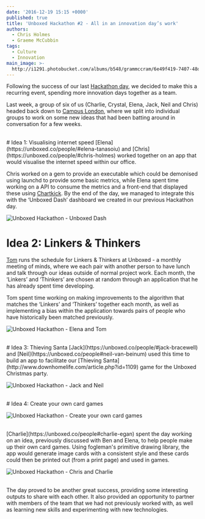 ```yaml
---
date: '2016-12-19 15:15 +0000'
published: true
title: 'Unboxed Hackathon #2 - All in an innovation day’s work'
authors:
  - Chris Holmes
  - Graeme McCubbin
tags:
  - Culture
  - Innovation
main_image: >-
  http://i1291.photobucket.com/albums/b548/grammccram/6e49f419-7407-48dd-b480-c47dbd61e495_zpsslc0nbab.jpg
---
```

Following the success of our last [Hackathon day](https://unboxed.co/blog/unboxed-hackathon-what-a-difference-a-day-makes), we decided to make this a recurring event, spending more innovation days together as a team.<br/>

Last week, a group of six of us (Charlie, Crystal, Elena, Jack, Neil and Chris) headed back down to [Campus London](https://www.campus.co/london/en), where we split into individual groups to work on some new ideas that had been batting around in conversation for a few weeks.<br/>

<br/>
# Idea 1: Visualising internet speed
[Elena](https://unboxed.co/people/#elena-tanasoiu) and [Chris](https://unboxed.co/people/#chris-holmes) worked together on an app that would visualise the internet speed within our office.<br/>

Chris worked on a gem to provide an executable which could be demonised using launchd to provide some basic metrics, while Elena spent time working on a API to consume the metrics and a front-end that displayed these using [Chartkick](https://github.com/ankane/chartkick). By the end of the day, we managed to integrate this with the ‘Unboxed Dash’ dashboard we created in our previous Hackathon day.<br/>

![Unboxed Hackathon - Unboxed Dash](http://i1291.photobucket.com/albums/b548/grammccram/Unboxed%20Hackathon%20-%20Unboxed%20Dash_zpspgm7qz2z.png)
<br/>


# Idea 2: Linkers & Thinkers
[Tom](https://unboxed.co/people/#tom-sabin) runs the schedule for Linkers & Thinkers at Unboxed - a monthly meeting of minds, where we each pair with another person to have lunch and talk through our ideas outside of normal project work. Each month, the ‘Linkers’ and ‘Thinkers’ are chosen at random through an application that he has already spent time developing.<br/>

Tom spent time working on making improvements to the algorithm that matches the ‘Linkers’ and ‘Thinkers’ together each month, as well as implementing a bias within the application towards pairs of people who have historically been matched previously.<br/>

![Unboxed Hackathon - Elena and Tom](http://i1291.photobucket.com/albums/b548/grammccram/Unboxed%20Hackathon%20-%20Elena%20and%20Tom_zpsj25m5kih.jpg)


<br/>
# Idea 3: Thieving Santa
[Jack](https://unboxed.co/people/#jack-bracewell) and [Neil](https://unboxed.co/people#neil-van-beinum) used this time to build an app to facilitate our [Thieving Santa](http://www.downhomelife.com/article.php?id=1109) game for the Unboxed Christmas party.<br/>

![Unboxed Hackathon - Jack and Neil](http://i1291.photobucket.com/albums/b548/grammccram/Unboxed%20Hackathon%20-%20Jack%20and%20Neil_zpsexhuef39.jpg)

<br/>
# Idea 4: Create your own card games

![Unboxed Hackathon - Create your own card games](http://i1291.photobucket.com/albums/b548/grammccram/Unboxed%20Hackathon%20-%20Create%20your%20own%20card%20games_zps5kfc9aep.png)

<br/>
[Charlie](https://unboxed.co/people#charlie-egan) spent the day working on an idea, previously discussed with Ben and Elena, to help people make up their own card games. Using fogleman's primitive drawing library, the app would generate image cards with a consistent style and these cards could then be printed out (from a print page) and used in games.<br/>

![Unboxed Hackathon - Chris and Charlie](http://i1291.photobucket.com/albums/b548/grammccram/Unboxed%20Hackathon%20-%20Chris%20and%20Charlie_zpsciwaczoj.jpg)

<br/>
The day proved to be another great success, providing some interesting outputs to share with each other. It also provided an opportunity to partner with members of the team that we had not previously worked with, as well as learning new skills and experimenting with new technologies.<br/>






